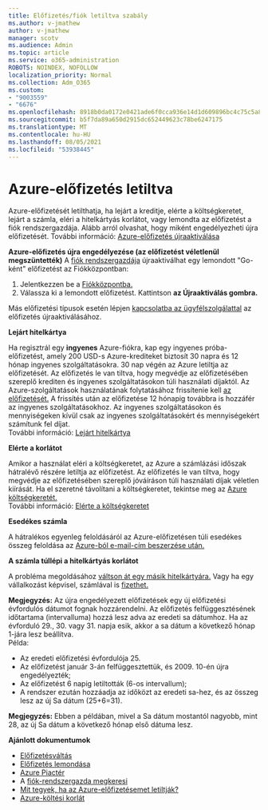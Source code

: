 ```yaml
---
title: Előfizetés/fiók letiltva szabály
ms.author: v-jmathew
author: v-jmathew
manager: scotv
ms.audience: Admin
ms.topic: article
ms.service: o365-administration
ROBOTS: NOINDEX, NOFOLLOW
localization_priority: Normal
ms.collection: Adm_O365
ms.custom:
- "9003559"
- "6676"
ms.openlocfilehash: 8918b0da0172e0421ade6f0cca936e14d1d609896bc4c75c5a8491c0dbe75aff
ms.sourcegitcommit: b5f7da89a650d2915dc652449623c78be6247175
ms.translationtype: MT
ms.contentlocale: hu-HU
ms.lasthandoff: 08/05/2021
ms.locfileid: "53938445"
---
```

# <a name="azure-subscription-disabled"></a>Azure-előfizetés letiltva

Azure-előfizetését letilthatja, ha lejárt a kreditje, elérte a költségkeretet, lejárt a számla, eléri a hitelkártyás korlátot, vagy lemondta az előfizetést a fiók rendszergazdája. Alább arról olvashat, hogy miként engedélyezheti újra előfizetését. További információ: [Azure-előfizetés újraaktiválása](https://docs.microsoft.com/azure/billing/billing-subscription-become-disable?WT.mc_id=Portal-Microsoft_Azure_Support)

**Azure-előfizetés újra engedélyezése (az előfizetést véletlenül megszüntették)** A [fiók rendszergazdája](https://docs.microsoft.com/azure/billing/billing-subscription-transfer?WT.mc_id=Portal-Microsoft_Azure_Support#whoisaa) újraaktiválhat egy lemondott "Go-ként" előfizetést az Fiókközpontban:

1. Jelentkezzen be a [Fiókközpontba.](https://account.windowsazure.com/Subscriptions)
2. Válassza ki a lemondott előfizetést. Kattintson **az Újraaktiválás gombra.**

Más előfizetési típusok esetén lépjen [kapcsolatba az ügyfélszolgálattal](https://portal.azure.com/?#blade/Microsoft_Azure_Support/HelpAndSupportBlade) az előfizetés újraaktiválásához.

**Lejárt hitelkártya**

Ha regisztrál egy **ingyenes** Azure-fiókra, kap egy ingyenes próba-előfizetést, amely 200 USD-s Azure-krediteket biztosít 30 napra és 12 hónap ingyenes szolgáltatásokra. 30 nap végén az Azure letiltja az előfizetését. Az előfizetés le van tiltva, hogy megvédje az előfizetésében szereplő krediten és ingyenes szolgáltatásokon túli használati díjaktól. Az Azure-szolgáltatások használatának folytatásához frissítenie kell [az előfizetését.](https://docs.microsoft.com/azure/billing/billing-upgrade-azure-subscription?WT.mc_id=Portal-Microsoft_Azure_Support) A frissítés után az előfizetése 12 hónapig továbbra is hozzáfér az ingyenes szolgáltatásokhoz. Az ingyenes szolgáltatásokon és mennyiségeken kívül csak az ingyenes szolgáltatásokért és mennyiségekért számítunk fel díjat.  
További információ: [Lejárt hitelkártya](https://docs.microsoft.com/azure/billing/billing-subscription-become-disable?WT.mc_id=Portal-Microsoft_Azure_Support#your-credit-is-expired)

**Elérte a korlátot**

Amikor a használat eléri a költségkeretet, az Azure a számlázási időszak hátralévő részére letiltja az előfizetést. Az előfizetés le van tiltva, hogy megvédje az előfizetésében szereplő jóváíráson túli használati díjak véletlen kiírását. Ha el szeretné távolítani a költségkeretet, tekintse meg az [Azure költségkeretét.](https://docs.microsoft.com/azure/cost-management-billing/manage/spending-limit?WT.mc_id=Portal-Microsoft_Azure_Support)  
További információ: [Elérte a költségkeretet](https://docs.microsoft.com/azure/cost-management-billing/manage/subscription-disabled?WT.mc_id=Portal-Microsoft_Azure_Support#you-reached-your-spending-limit)

**Esedékes számla**

A hátralékos egyenleg feloldásáról az Azure-előfizetésen túli esedékes összeg feloldása az [Azure-ból e-mail-cím beszerzése után.](https://docs.microsoft.com/azure/billing/billing-azure-subscription-past-due-balance?WT.mc_id=Portal-Microsoft_Azure_Support)

**A számla túllépi a hitelkártyás korlátot**

A probléma megoldásához [váltson át egy másik hitelkártyára.](https://docs.microsoft.com/azure/billing/billing-how-to-change-credit-card?WT.mc_id=Portal-Microsoft_Azure_Support) Vagy ha egy vállalkozást képvisel, számlával is [fizethet.](https://docs.microsoft.com/azure/billing/billing-how-to-pay-by-invoice?WT.mc_id=Portal-Microsoft_Azure_Support)

**Megjegyzés:** Az újra engedélyezett előfizetések egy új előfizetési évfordulós dátumot fognak hozzárendelni. Az előfizetés felfüggesztésének időtartama (intervalluma) hozzá lesz adva az eredeti sa dátumhoz. Ha az évforduló 29., 30. vagy 31. napja esik, akkor a sa dátum a következő hónap 1-jára lesz beállítva.  
Példa:

- Az eredeti előfizetési évfordulója 25.
- Az előfizetést január 3-án felfüggesztettük, és 2009. 10-én újra engedélyezték;
- Az előfizetést 6 napig letiltották (6-os intervallum);
- A rendszer ezután hozzáadja az időközt az eredeti sa-hez, és az összeg lesz az új Sa dátum (25+6=31). 

**Megjegyzés:** Ebben a példában, mivel a Sa dátum mostantól nagyobb, mint 28, az új Sa dátum a következő hónap első dátuma lesz.

**Ajánlott dokumentumok**

- [Előfizetésváltás](https://docs.microsoft.com/azure/billing/billing-how-to-switch-azure-offer?WT.mc_id=Portal-Microsoft_Azure_Support)  
- [Előfizetés lemondása](https://docs.microsoft.com/azure/billing/billing-how-to-cancel-azure-subscription?WT.mc_id=Portal-Microsoft_Azure_Support)  
- [Azure Piactér](https://azuremarketplace.microsoft.com/marketplace/?source=datamarket)
- A [fiók-rendszergazda megkeresi](https://docs.microsoft.com/azure/billing/billing-subscription-transfer?WT.mc_id=Portal-Microsoft_Azure_Support#whoisaa)
- [Mit tegyek, ha az Azure-előfizetésemet letiltják?](https://docs.microsoft.com/azure/billing/billing-subscription-become-disable/?WT.mc_id=Portal-Microsoft_Azure_Support)
- [Azure-költési korlát](https://docs.microsoft.com/azure/cost-management-billing/manage/spending-limit?WT.mc_id=Portal-Microsoft_Azure_Support)
